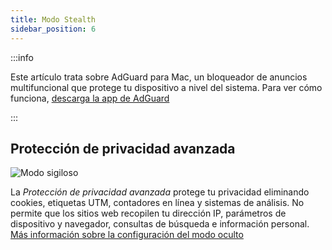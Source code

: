 ```yaml
---
title: Modo Stealth
sidebar_position: 6
---
```


:::info

Este artículo trata sobre AdGuard para Mac, un bloqueador de anuncios multifuncional que protege tu dispositivo a nivel del sistema. Para ver cómo funciona, [descarga la app de AdGuard](https://agrd.io/download-kb-adblock)

:::

## Protección de privacidad avanzada

![Modo sigiloso](https://cdn.adtidy.org/content/kb/ad_blocker/mac/stealth.png)

La _Protección de privacidad avanzada_ protege tu privacidad eliminando cookies, etiquetas UTM, contadores en línea y sistemas de análisis. No permite que los sitios web recopilen tu dirección IP, parámetros de dispositivo y navegador, consultas de búsqueda e información personal. [Más información sobre la configuración del modo oculto](/general/stealth-mode)
